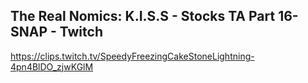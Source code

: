 ## The Real Nomics: K.I.S.S - Stocks TA Part 16- SNAP - Twitch
https://clips.twitch.tv/SpeedyFreezingCakeStoneLightning-4pn4BlDO_zjwKGlM
